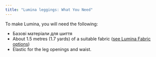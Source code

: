 ```yaml
---
title: "Lumina leggings: What You Need"
---
```


To make Lumina, you will need the following:

- Базові матеріали для шиття
- About 1.5 metres (1.7 yards) of a suitable fabric ([see Lumina Fabric options](/docs/designs/lumina/fabric/))
- Elastic for the leg openings and waist.
